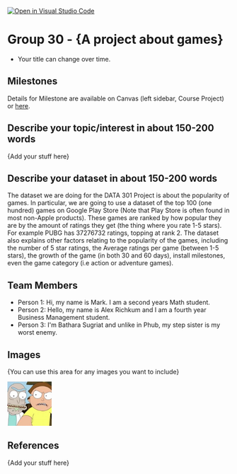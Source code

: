 [![Open in Visual Studio Code](https://classroom.github.com/assets/open-in-vscode-f059dc9a6f8d3a56e377f745f24479a46679e63a5d9fe6f495e02850cd0d8118.svg)](https://classroom.github.com/online_ide?assignment_repo_id=5890772&assignment_repo_type=AssignmentRepo)
# Group 30 - {A project about games}

- Your title can change over time.

## Milestones

Details for Milestone are available on Canvas (left sidebar, Course Project) or [here](https://firas.moosvi.com/courses/data301/project/milestone01.html).

## Describe your topic/interest in about 150-200 words

{Add your stuff here}

## Describe your dataset in about 150-200 words

The dataset we are doing for the DATA 301 Project is about the popularity of games. In particular, we are going to use a dataset of the top 100 (one hundred) games on Google Play Store (Note that Play Store is often found in most non-Apple products). These games are ranked by how popular they are by the amount of ratings they get (the thing where you rate 1-5 stars). For example PUBG has 37276732 ratings, topping at rank 2. The dataset also explains other factors relating to the popularity of the games, including the number of 5 star ratings, the Average ratings per game (between 1-5 stars), the growth of the game (in both 30 and 60 days), install milestones, even the game category (i.e action or adventure games).

## Team Members

- Person 1: Hi, my name is Mark. I am a second years Math student.
- Person 2: Hello, my name is Alex Richkum and I am a fourth year Business Management student.
- Person 3: I'm Bathara Sugriat and unlike in Phub, my step sister is my worst enemy.

## Images

{You can use this area for any images you want to include}

<img src ="images/rTSev4Z__400x400.jpg" width="100px">

## References

{Add your stuff here}



